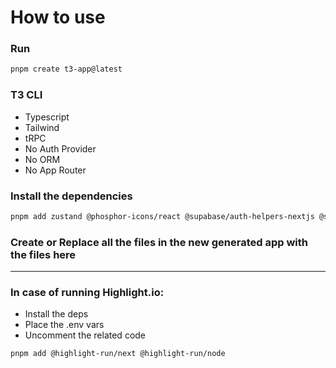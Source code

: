 # How to use

### Run

```bash
pnpm create t3-app@latest
```

### T3 CLI

- Typescript
- Tailwind
- tRPC
- No Auth Provider
- No ORM
- No App Router

### Install the dependencies

```bash
pnpm add zustand @phosphor-icons/react @supabase/auth-helpers-nextjs @supabase/auth-helpers-react kysely kysely-neon nanoid posthog-js pg ws framer-motion clsx tailwind-merge && pnpm add -D @trivago/prettier-plugin-sort-imports autoprefixer @types/pg @types/ws prettier-plugin-tailwindcss prisma prisma-kysely
```

### Create or Replace all the files in the new generated app with the files here

---

### In case of running Highlight.io:

- Install the deps
- Place the .env vars
- Uncomment the related code

```bash
pnpm add @highlight-run/next @highlight-run/node
```
